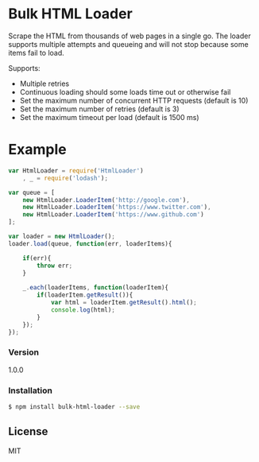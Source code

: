 # Bulk HTML Loader

Scrape the HTML from thousands of web pages in a single go. The loader supports multiple attempts and queueing and will not stop because some items fail to load.

Supports:

  - Multiple retries
  - Continuous loading should some loads time out or otherwise fail
  - Set the maximum number of concurrent HTTP requests (default is 10)
  - Set the maximum number of retries (default is 3)
  - Set the maximum timeout per load (default is 1500 ms)
  
# Example

```js
var HtmlLoader = require('HtmlLoader')
    , _ = require('lodash');

var queue = [
    new HtmlLoader.LoaderItem('http://google.com'),
    new HtmlLoader.LoaderItem('https://www.twitter.com'),
    new HtmlLoader.LoaderItem('https://www.github.com')
];

var loader = new HtmlLoader();
loader.load(queue, function(err, loaderItems){

    if(err){
        throw err;
    }
    
    _.each(loaderItems, function(loaderItem){
        if(loaderItem.getResult()){
            var html = loaderItem.getResult().html();
            console.log(html);
        }
    });
});
```

### Version
1.0.0

### Installation

```sh
$ npm install bulk-html-loader --save
```

License
----

MIT
